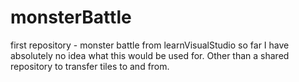 # monsterBattle
first repository - monster battle from learnVisualStudio
so far I have absolutely no idea what this would be used for. Other than a shared repository to transfer tiles to and from.
